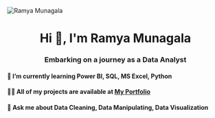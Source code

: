 ![Ramya Munagala](https://github.com/Ramya7102/Ramya7102/assets/139358778/e259de72-fed4-4c95-a887-1aa0bc301b69)
  
  <h1 align="center"> Hi  👋, I'm Ramya Munagala
  <h3 align="center">Embarking on a journey as a Data Analyst

#### 🌱 I’m currently learning Power BI, SQL, MS Excel, Python 
#### 👨‍💻 All of my projects are available at  [My Portfolio](https://ramya-munagala.super.site/)
#### 💬 Ask me about Data Cleaning, Data Manipulating, Data Visualization

